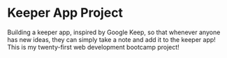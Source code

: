 # Keeper App Project
Building a keeper app, inspired by Google Keep, so that whenever anyone has new ideas, they can simply take a note and add it to the keeper app! This is my twenty-first web development bootcamp project!
